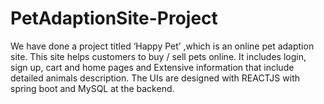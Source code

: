 # PetAdaptionSite-Project
We have  done a project titled ‘Happy Pet’ ,which is an online pet adaption site. This site helps customers to buy / sell pets online. It includes login, sign up, cart and  home pages and Extensive information that include detailed animals description. The  UIs are designed with REACTJS  with  spring boot and MySQL at the backend.
